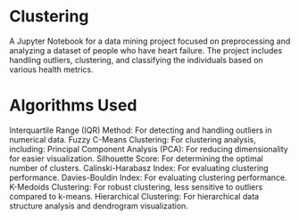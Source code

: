 # Clustering
A Jupyter Notebook for a data mining project focused on preprocessing and analyzing a dataset of people who have heart failure. The project includes handling outliers, clustering, and classifying the individuals based on various health metrics.
# Algorithms Used
Interquartile Range (IQR) Method: For detecting and handling outliers in numerical data.
Fuzzy C-Means Clustering: For clustering analysis, including:
Principal Component Analysis (PCA): For reducing dimensionality for easier visualization.
Silhouette Score: For determining the optimal number of clusters.
Calinski-Harabasz Index: For evaluating clustering performance.
Davies-Bouldin Index: For evaluating clustering performance.
K-Medoids Clustering: For robust clustering, less sensitive to outliers compared to k-means.
Hierarchical Clustering: For hierarchical data structure analysis and dendrogram visualization.
